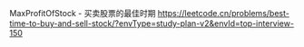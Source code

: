 MaxProfitOfStock - 买卖股票的最佳时期
https://leetcode.cn/problems/best-time-to-buy-and-sell-stock/?envType=study-plan-v2&envId=top-interview-150